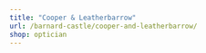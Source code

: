```yaml
---
title: "Cooper & Leatherbarrow"
url: /barnard-castle/cooper-and-leatherbarrow/
shop: optician
---
```

